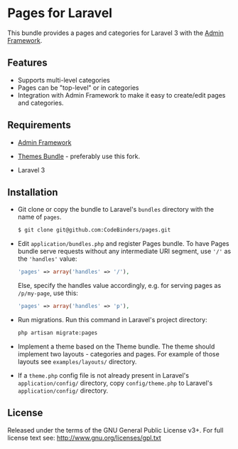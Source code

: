Pages for Laravel
=================

This bundle provides a pages and categories for Laravel 3 with the
[Admin Framework](https://github.com/CodeBinders/admin-framework).

Features
--------

- Supports multi-level categories
- Pages can be "top-level" or in categories
- Integration with Admin Framework to make it easy to create/edit
  pages and categories.

Requirements
------------

- [Admin Framework](https://github.com/CodeBinders/admin-framework)

- [Themes Bundle](https://github.com/kaustavdm/Laravel_Theme_Bundle) -
preferably use this fork.

- Laravel 3

Installation
------------

- Git clone or copy the bundle to Laravel's `bundles` directory with
  the name of `pages`.

    ```sh
    $ git clone git@github.com:CodeBinders/pages.git
    ```

- Edit `application/bundles.php` and register Pages bundle. To have
  Pages bundle serve requests without any intermediate URI segment, use
  `'/'` as the `'handles'` value:

    ```php
    'pages' => array('handles' => '/'),
    ```

  Else, specify the handles value accordingly, e.g. for serving pages
  as `/p/my-page`, use this:

    ```php
    'pages' => array('handles' => 'p'),
    ```

- Run migrations. Run this command in Laravel's project directory:

    ```sh
    php artisan migrate:pages
    ```

- Implement a theme based on the Theme bundle. The theme should
  implement two layouts - categories and pages. For example of those
  layouts see `examples/layouts/` directory.

- If a `theme.php` config file is not already present in Laravel's
  `application/config/` directory, copy `config/theme.php` to
  Laravel's `application/config/` directory.

License
-------

Released under the terms of the GNU General Public License v3+. For
full license text see: http://www.gnu.org/licenses/gpl.txt
